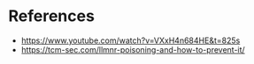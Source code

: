 # References
- https://www.youtube.com/watch?v=VXxH4n684HE&t=825s
- https://tcm-sec.com/llmnr-poisoning-and-how-to-prevent-it/